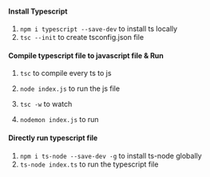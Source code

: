 #### Install Typescript

1. `npm i typescript --save-dev` to install ts locally
2. `tsc --init` to create tsconfig.json file


#### Compile typescript file to javascript file & Run

1. `tsc` to compile every ts to js
2. `node index.js` to run the js file

3. `tsc -w` to watch
4. `nodemon index.js` to run


#### Directly run typescript file

1. `npm i ts-node --save-dev -g` to install ts-node globally
2. `ts-node index.ts` to run the typescript file